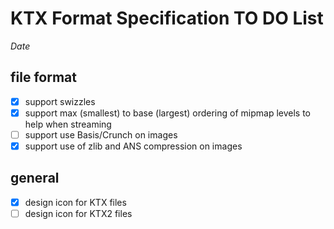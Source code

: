 KTX Format Specification TO DO List
===================================

$Date$

file format
-----------

- [x] support swizzles
- [x] support max (smallest) to base (largest) ordering of mipmap levels to help when streaming
- [ ] support use Basis/Crunch on images
- [x] support use of zlib and ANS compression on images

general
-------

- [x] design icon for KTX files
- [ ] design icon for KTX2 files
